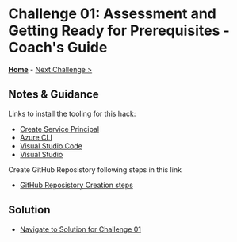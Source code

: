 # Challenge 01: Assessment and Getting Ready for Prerequisites - Coach's Guide

**[Home](README.md)** - [Next Challenge >](./Challenge02.md)

## Notes & Guidance

Links to install the tooling for this hack:

- [Create Service Principal](https://docs.microsoft.com/en-us/cli/azure/create-an-azure-service-principal-azure-cli)
- [Azure CLI](https://docs.microsoft.com/en-us/cli/azure/install-azure-cli?view=azure-cli-latest)
- [Visual Studio Code](https://code.visualstudio.com/)
- [Visual Studio](https://visualstudio.microsoft.com/vs/)


Create GitHub Reposistory following steps in this link 
- [GitHub Reposistory Creation steps](https://docs.github.com/en/github/creating-cloning-and-archiving-repositories/creating-a-repository-on-github/creating-a-new-repository)

## Solution 
- [Navigate to Solution for Challenge 01](./Solution/Challenge%2001/Solution01.md)

